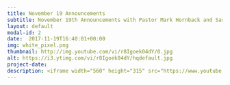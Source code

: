 ```yaml
---
title: November 19 Announcements
subtitle: November 19th Announcements with Pastor Mark Hornback and Sarah Peel
layout: default
modal-id: 2 
date:  2017-11-19T16:40:01+00:00
img: white_pixel.png
thumbnail: http://img.youtube.com/vi/r8Igoek04dY/0.jpg
alt: https://i3.ytimg.com/vi/r8Igoek04dY/hqdefault.jpg
project-date: 
description: <iframe width="560" height="315" src="https://www.youtube.com/embed/r8Igoek04dY" frameborder="0" allowfullscreen></iframe> 
---
```

